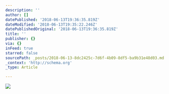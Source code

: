 ```yaml
---
description: ''
author: []
datePublished: '2018-06-13T19:36:35.819Z'
dateModified: '2018-06-13T19:35:22.246Z'
datePublishedOriginal: '2018-06-13T19:36:35.819Z'
title: ''
publisher: {}
via: {}
inFeed: true
starred: false
sourcePath: _posts/2018-06-13-8dc2425c-7d6f-4b09-8df5-ba9b31e48d03.md
_context: 'http://schema.org'
_type: Article

---
```

![](https://the-grid-user-content.s3-us-west-2.amazonaws.com/efed2e5a-31dc-4a18-98b6-2877937cbbbe.jpg)